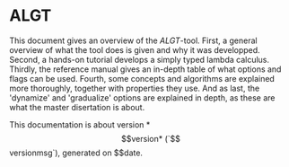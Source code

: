  ALGT
======

This document gives an overview of the _ALGT_-tool. 
First, a general overview of what the tool does is given and why it was developped. 
Second, a hands-on tutorial develops a simply typed lambda calculus.
Thirdly, the reference manual gives an in-depth table of what options and flags can be used. 
Fourth, some concepts and algorithms are explained more thoroughly, together with properties they use.
And as last, the 'dynamize' and 'gradualize' options are explained in depth, as these are what the master disertation is about.

This documentation is about version *$$version* (`$$versionmsg`), generated on $$date.



